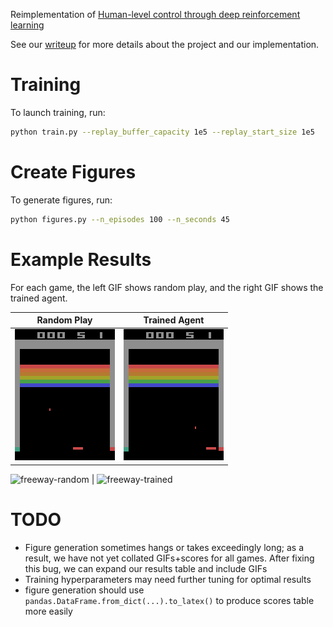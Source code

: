 Reimplementation of [Human-level control through deep reinforcement learning](https://www.nature.com/articles/nature14236.pdf)

See our [writeup](writeup.pdf) for more details about the project and our implementation.

# Training
To launch training, run:
```bash
python train.py --replay_buffer_capacity 1e5 --replay_start_size 1e5
```

# Create Figures
To generate figures, run:
```bash
python figures.py --n_episodes 100 --n_seconds 45
```

# Example Results
For each game, the left GIF shows random play, and the right GIF shows the trained agent.

Random Play | Trained Agent
:---:|:---:
![breakout-random](gifs/BreakoutNoFrameskip-v0.random.gif) | ![breakout-trained](gifs/BreakoutNoFrameskip-v0.trained.gif)

![freeway-random](gifs/FreewayNoFrameskip-v0.random.gif) | ![freeway-trained](gifs/FreewayNoFrameskip-v0.trained.gif)

# TODO
- Figure generation sometimes hangs or takes exceedingly long; as a result, we have not yet collated GIFs+scores for all games. After fixing this bug, we can expand our results table and include GIFs
- Training hyperparameters may need further tuning for optimal results
- figure generation should use `pandas.DataFrame.from_dict(...).to_latex()` to produce scores table more easily
